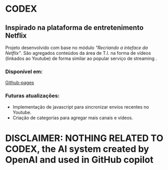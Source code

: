 # CODEX
## Inspirado na plataforma de entretenimento Netflix

Projeto desenvolvido com base no módulo *"Recriando a inteface da Netflix"*. São agregados conteúdos da área de T.I. na forma de vídeos (linkados ao Youtube) de forma similar ao popular serviço de streaming .

### Disponível em:
[Github-pages](https://vit0rg.github.io/Codex/)

### Futuras atualizações:
- Implementação de javascript para sincronizar envios recentes no Youtube.
- Criação de categorias para agregar mais canais e vídeos. 

# DISCLAIMER: NOTHING RELATED TO CODEX, the AI system created by OpenAI and used in GitHub copilot
